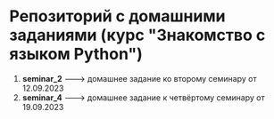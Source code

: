 # Репозиторий с домашними заданиями (курс "Знакомство с языком Python")

1. **seminar_2** ---> домашнее задание ко второму семинару от 12.09.2023
2. **seminar_4** ---> домашнее задание к четвёртому семинару от 19.09.2023